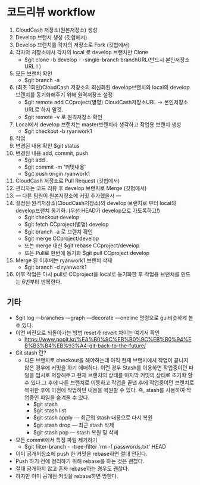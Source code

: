 # 코드리뷰 workflow
1. CloudCash 저장소(원본저장소) 생성
2. Develop 브랜치 생성 (깃헙에서)
3. Develop 브랜치를 각자의 저장소로 Fork (깃헙에서)
4. 각자의 저장소에서 각자의 local 로 develop 브랜치만 Clone
    - $git clone -b develop - -single-branch branchURL(반드시 본인저장소URL ! )
5. 모든 브랜치 확인
    - $git branch -a
6. (최초 1회만)CloudCash 저장소의 최신화된 develop브랜치와 local의 develop브랜치를 동기화해주기 위해 원격저장소 설정
    - $git remote add CCproject(별명) CloudCash저장소URL -> 본인저장소URL로 하지 말것.
    - $git remote -v 로 원격저장소 확인
7. Local에서 develop 브랜치는 master브랜치라 생각하고 작업용 브랜치 생성
    - $git checkout -b ryanwork1
8. 작업
9. 변경된 내용 확인 $git status
10. 변경된 내용 add, commit, push
    - $git add .
    - $git commit -m '커밋내용'
    - $git push origin ryanwork1
11. CloudCash 저장소로 Pull Request (깃헙에서)
12. 관리자는 코드 리뷰 후 develop 브랜치로 Merge (깃헙에서)
13. — 다른 팀원이 원본저장소에 커밋 추가했을시 — 
14. 설정된 원격저장소(CloudCash저장소)의 develop 브랜치로 부터 local의 develop브랜치 동기화. (우선 HEAD가 develop으로 가도록하고!)
    - $git checkout develop
    - $git fetch CCproject(별명) develop
    - $git branch -a 로 브랜치 확인
    - $git merge CCproject/develop
    - 또는 merge 대신 $git rebase CCproject/develop
    - 또는 Pull로 한번에 동기화 $git pull CCproject develop
15. Merge 된 이후에는 ryanwork1 브랜치 삭제
    - $git branch -d ryanwork1
16. 이후 작업은 다시 pull로 CCproject을 local로 동기화한 후 작업용 브랜치를 만드는 6번부터 반복한다.

## 기타
- $git log —branches —graph —decorate —oneline 명령으로 gui비슷하게 볼 수 있다.
- 이전 버전으로 되돌아가는 방법 reset과 revert 차이는 여기서 확인
    - https://www.popit.kr/%EA%B0%9C%EB%B0%9C%EB%B0%94%EB%B3%B4%EB%93%A4-git-back-to-the-future/
- Git stash 란?
    - 다른 브랜치로 checkout을 해야하는데 아직 현재 브랜치에서 작업이 끝나지 않은 경우에 커밋을 하기 애매하다. 이런 경우 Stash를 이용하면 작업중이던 파일을 임시로 저장해두고 현재 브랜치의 상태를 마지막 커밋의 상태로 초기화 할 수 있다.그 후에 다른 브랜치로 이동하고 작업을 끝낸 후에 작업중이던 브랜치로 복귀한 후에 이전에 작업하던 내용을 복원할 수 있다. 즉, stash를 사용하여 작업중인 파일을 숨겨둘 수 있다.
        - $git stash
        - $git stash list
        - $git stash apply — 최근의 stash 내용으로 다시 복원
        - $git stash drop — 최근 stash 삭제
        - $git stash pop — stash 복원 및 삭제
- 모든 commit에서 특정 파일 제거하기
    - $git filter-branch - -tree-filter 'rm -f passwords.txt' HEAD
- 이미 공개저장소에 push 한 커밋을 rebase하면 절대 안된다.
- Push 하기 전에 정리하기 위해 rebase를 하는 것은 괜찮다.
- 절대 공개하지 않고 혼자 rebase하는 경우도 괜찮다.
- 하지만 이미 공개된 커밋을 rebase하면 망한다.
